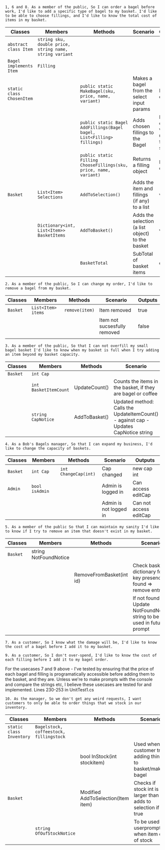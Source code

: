 ﻿`1, 6 and 8.
As a member of the public,
So I can order a bagel before work,
I'd like to add a specific type of bagel to my basket. I'd like to be able to choose fillings, and
I'd like to know the total cost of items in my basket.`

| Classes                  | Members                                                | Methods                           | Scenario                                                     | Outputs |
|--------------------------|--------------------------------------------------------|-----------------------------------|--------------------------------------------------------------|---------|
| `abstract class Item`    | `string sku, double price, string name, string variant`|                                   |                                                              |         |  
| `Bagel implements Item ` |        `Filling`                                       |                                   |                                                              |         |
| `static class ChosenItem`|                                                        |`public static MakeBagel(sku, price, name, variant)`| Makes a bagel from the select input params | Bagel object| 
|                          |                                                        |`public static Bagel AddFillings(Bagel bagel, List<Filling> fillings)`| Adds chosen fillings to the Bagel | Bagel object with  updated fillings string| 
|                          |                                                        |`public static Filling ChooseFillings(sku, price, name, variant)`     | Returns a filling object | Filling object|
| `Basket`                 | `List<Item> Selections`                                |`AddToSelection()`                | Adds the item and fillings (if any) to a list              | void    |
|                          | `Dictionary<int, List<Item>> BasketItems`              |`AddToBasket()`                   | Adds the selection (a list object) to the basket           | void    |
|                          |                                                        |`BasketTotal`                     | SubTotal of basket items                                   | double  |

`2.
As a member of the public,
So I can change my order,
I'd like to remove a bagel from my basket.`

| Classes  | Members                                                            | Methods                             | Scenario                                                   | Outputs |
|----------|--------------------------------------------------------------------|-------------------------------------|------------------------------------------------------------|---------|
| `Basket` | `List<Item> items`                                                 | `remove(item)`                      | Item removed                                               | true    |
|          |                                                                    |                                     | Item not sucsesfully removed                               | false   |
|          |                                                                    |                                     |                                                            |         |

`3.
As a member of the public,
So that I can not overfill my small bagel basket
I'd like to know when my basket is full when I try adding an item beyond my basket capacity.`

| Classes  | Members                                                            | Methods                             | Scenario                                                   | Outputs |
|----------|--------------------------------------------------------------------|-------------------------------------|------------------------------------------------------------|---------|
| `Basket` | `int Cap`                                                          |                                     |                                                            |         |
|          | `int BasketItemCount`                                              | UpdateCount()                       | Counts the items in the basket, if they are bagel or coffee| int     |
|          | `string CapNotice`                                                 | AddToBasket()                       | Updated method: Calls the UpdateItemCount() -  against cap - Updates CapNotice string | void    | 

`4.
As a Bob's Bagels manager,
So that I can expand my business,
I'd like to change the capacity of baskets.`

| Classes  | Members                                                            | Methods                             | Scenario                                                   | Outputs                |
|----------|--------------------------------------------------------------------|-------------------------------------|------------------------------------------------------------|------------------------|
| `Basket` | `int Cap`                                                          | `int ChangeCap(int)`                | Cap changed                                                | new cap int            |
| `Admin`  | `bool isAdmin`                                                     |                                     | Admin is logged in                                         | Can access editCap     | 
|          |                                                                    |                                     | Admin is not logged in                                     | Can not access editCap |

`5.
As a member of the public
So that I can maintain my sanity
I'd like to know if I try to remove an item that doesn't exist in my basket.`

| Classes  | Members                                                            | Methods                             | Scenario                                                   | Outputs |
|----------|--------------------------------------------------------------------|-------------------------------------|------------------------------------------------------------|---------|
| `Basket` | string NotFoundNotice                                              |                                     |                                                            
|          |                                                                    | RemoveFromBasket(int id)            |Check basket dictionary for key presence, if found => remove entry| void    |
|          |                                                                    |                                     |If not found => Update NotFoundNotice string to be used in future prompt|         |
|          |                                                                    |                                     |                                                            |         |

`7.
As a customer,
So I know what the damage will be,
I'd like to know the cost of a bagel before I add it to my basket.`

`9.
As a customer,
So I don't over-spend,
I'd like to know the cost of each filling before I add it to my bagel order.`

For the usecases 7 and 9 above - I've tested by ensuring that the price of each bagel and filling is programatically accessible before adding them to the basket, and they are.
Unless we're to make prompts with the console and compare the strings etc, I believe these usecases are tested for and implemented. Lines 230-253 in UnitTest1.cs



`10.
As the manager,
So we don't get any weird requests,
I want customers to only be able to order things that we stock in our inventory.`

| Classes                  | Members                                                            | Methods                             | Scenario                                                   | Outputs |
|--------------------------|--------------------------------------------------------------------|-------------------------------------|------------------------------------------------------------|---------|
| `static class Inventory` | `Bagelstock, coffeestock, fillingstock`                            |                                     |                                                            |         |
|                          |                                                                    | bool InStock(int stockitem)         | Used when customer tries adding things to basket/making bagel| true/false |
| `Basket`                 |                                                                    | Modified AddToSelection(Item item)  | Checks if stock int is larger than 0, adds to selection if true|   void   |
|                          | `string OfOufStockNotice`                                          |                                     | To be used in userprompt when item out of stock            |         |



